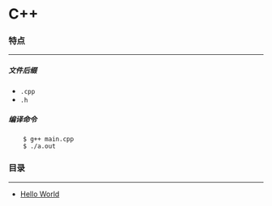 C++
===

### 特点
---
##### 文件后缀
* `.cpp`
* `.h`

##### 编译命令
```
	$ g++ main.cpp
	$ ./a.out
```

### 目录
---
* [Hello World](https://github.com/PFei-He/Language-Study-Note/tree/master/C%2B%2B/Hello%20World)
